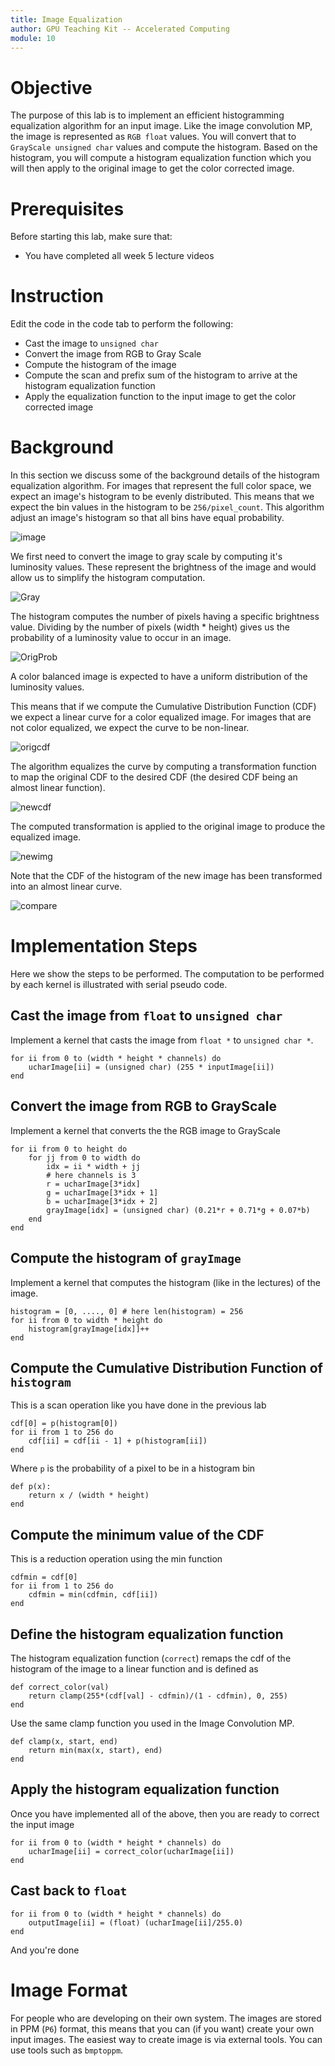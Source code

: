```yaml
---
title: Image Equalization
author: GPU Teaching Kit -- Accelerated Computing
module: 10
---
```


# Objective
The purpose of this lab is to implement an efficient histogramming equalization     algorithm for an input image. Like the image convolution MP, the image is represented as `RGB float` values. You will convert that to `GrayScale unsigned char` values and compute the histogram. Based on the histogram, you will compute a histogram equalization function which you will     then apply to the original image to get the color corrected image.

# Prerequisites
Before starting this lab, make sure that:
- You have completed all week 5 lecture videos

# Instruction
Edit the code in the code tab to perform the following:
- Cast the image to `unsigned char`
- Convert the image from RGB to Gray Scale
- Compute the histogram of the image
- Compute the scan and prefix sum of the histogram to arrive at the histogram equalization function
- Apply the equalization function to the input image to get the color corrected image

# Background
In this section we discuss some of the background details of the histogram equalization algorithm. For images that represent the full color space, we expect an image's histogram to be evenly distributed. This means that we expect the bin values in the histogram to be `256/pixel_count`. This algorithm adjust an image's histogram so that all bins have equal probability.

![image](./imgs/image.png "thumbnail")

We first need to convert the image to gray scale by computing it's luminosity values. These represent the brightness of the image and would allow us to simplify the histogram computation.

![Gray](./imgs/gray.png "thumbnail")

The histogram computes the number of pixels having a specific brightness value. Dividing by the number of pixels (width * height) gives us the probability of a luminosity value to occur in an image.

![OrigProb](./imgs/orig_prob.png "thumbnail")

A color balanced image is expected to have a uniform distribution of the luminosity values.

This means that if we compute the Cumulative Distribution Function (CDF) we expect a linear curve for a color equalized image. For images that are not color equalized, we expect the curve to be non-linear.

![origcdf](./imgs/orig_cdf.png "thumbnail")

The algorithm equalizes the curve by computing a transformation function to map the original CDF to the desired CDF (the desired CDF being an almost linear function).

![newcdf](./imgs/new_cdf.png "thumbnail")

The computed transformation is applied to the original image to produce the equalized image.

![newimg](./imgs/new_img.png "thumbnail")

Note that the CDF of the histogram of the new image has been transformed into an almost     linear curve.

![compare](./imgs/compare.png "thumbnail")

# Implementation Steps
Here we show the steps to be performed. The computation to be performed by each kernel is illustrated with serial pseudo code.

## Cast the image from `float` to `unsigned char`
Implement a kernel that casts the image from `float *` to `unsigned char *`.

```
for ii from 0 to (width * height * channels) do
    ucharImage[ii] = (unsigned char) (255 * inputImage[ii])
end
```

## Convert the image from RGB to GrayScale
Implement a kernel that converts the the RGB image to GrayScale

```
for ii from 0 to height do
    for jj from 0 to width do
        idx = ii * width + jj
        # here channels is 3
        r = ucharImage[3*idx]
        g = ucharImage[3*idx + 1]
        b = ucharImage[3*idx + 2]
        grayImage[idx] = (unsigned char) (0.21*r + 0.71*g + 0.07*b)
    end
end
```

## Compute the histogram of `grayImage`
Implement a kernel that computes the histogram (like in the lectures) of the image.

```
histogram = [0, ...., 0] # here len(histogram) = 256
for ii from 0 to width * height do
    histogram[grayImage[idx]]++
end
```

## Compute the Cumulative Distribution Function of `histogram`
This is a scan operation like you have done in the previous lab

```
cdf[0] = p(histogram[0])
for ii from 1 to 256 do
    cdf[ii] = cdf[ii - 1] + p(histogram[ii])
end
```

Where `p` is the probability of a pixel to be in a histogram bin

```
def p(x):
    return x / (width * height)
end
```

## Compute the minimum value of the CDF
This is a reduction operation using the min function

```
cdfmin = cdf[0]
for ii from 1 to 256 do
    cdfmin = min(cdfmin, cdf[ii])
end
```

## Define the histogram equalization function
The histogram equalization function (`correct`) remaps the cdf of the histogram of the image to a linear function and is defined as

```
def correct_color(val)
    return clamp(255*(cdf[val] - cdfmin)/(1 - cdfmin), 0, 255)
end
```

Use the same clamp function you used in the Image Convolution MP.

```
def clamp(x, start, end)
    return min(max(x, start), end)
end
```

## Apply the histogram equalization function
Once you have implemented all of the above, then you     are ready to correct the input image

```
for ii from 0 to (width * height * channels) do
    ucharImage[ii] = correct_color(ucharImage[ii])
end
```

## Cast back to `float`

```
for ii from 0 to (width * height * channels) do
    outputImage[ii] = (float) (ucharImage[ii]/255.0)
end
```

And you're done

# Image Format
For people who are developing on their own system. The images are stored in PPM (`P6`) format, this means that you can (if you want) create your own input images. The easiest way to create image is via external tools. You can use tools such as `bmptoppm`.
